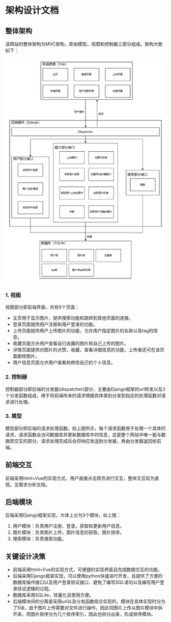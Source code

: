 # 架构设计文档

## 整体架构

该网站的整体架构为MVC架构，即由模型，视图和控制器三部分组成。架构大致如下：

![](.\arch.png)

### 1. 视图

视图部分即前端界面，共有6个页面：

* 主页用于显示图片，提供搜索功能和跳转到其他页面的连接。
* 登录页面提供用户注册和用户登录的功能。
* 上传页面提供用户上传图片的功能，允许用户指定图片的名称以及tag的信息。
* 收藏页面允许用户查看自已收藏的图片和自己上传的图片。
* 详情页面提供对图片的点赞，收藏，查看详细信息的功能，上传者还可在该页面删除图片。
* 用户信息页面允许用户查看和修改自己的个人信息。

### 2. 控制器

控制器部分即后端的分发器(dispatcher)部分，主要由Django框架的url转发以及3个分发函数组成，用于将前端传来的请求根据具体类别分发到指定的处理函数对请求进行处理。

### 3. 模型

模型部分即后端的请求处理函数。如上图所示，每个请求函数用于处理一个具体的请求，请求函数会访问数据库并更新数据库中的信息，这是整个网站中唯一能与数据库交互的部分。请求处理完成后会将响应发送到分发器，再由分发器返回给前端。

## 前端交互

前端采用html+Vue的实现方式，用户直接点击网页进行交互，整体交互较为直观。见需求分析文档。

## 后端模块

后端采用Django框架实现，大体上分为3个模块，如上图：

1. 用户模块：负责用户注册、登录，获取和更新用户信息。
2. 图片模块：负责图片上传，图片信息的获取，图片排序。
3. 搜索模块：负责搜索功能。

## 关键设计决策

* 前端采用html+Vue的实现方式，可便捷的实现界面且完成数据交互的功能。
* 后端采用Django框架实现，可以使用python快速进行开发，且提供了方便的数据库操作接口以及用户登录验证接口，避免了编写SQL语句以及编写用户登录验证逻辑的过程。
* 数据库采用SQLite，轻量化且使用方便。
* 后端模块间的分离是采用url以及分发函数结合实现的，模块在具体实现时分为了5块，由于图片上传需要对文件进行操作，因此将图片上传从图片模块中拆开来，而图片排序分为几个排序索引，因此也拆分出来，形成排序模块。